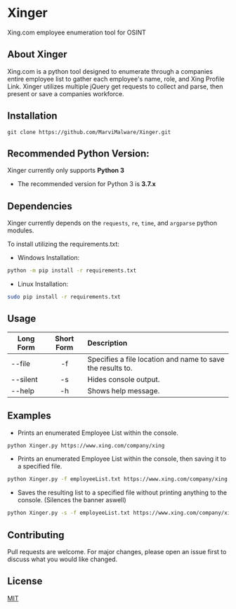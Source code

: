 # Xinger

Xing.com employee enumeration tool for OSINT 

## About Xinger

Xing.com is a python tool designed to enumerate through a companies entire employee list to gather each employee's name, role, and Xing Profile Link. Xinger utilizes multiple jQuery get requests to collect and parse, then present or save a companies workforce.

## Installation

```
git clone https://github.com/MarviMalware/Xinger.git
```
## Recommended Python Version:

Xinger currently only supports **Python 3**
  * The recommended version for Python 3 is **3.7.x**

## Dependencies

Xinger currently depends on the `requests`, `re`, `time`, and `argparse` python modules.

To install utilizing the requirements.txt:

  * Windows Installation:
```bash
python -m pip install -r requirements.txt
```
  * Linux Installation:
```bash
sudo pip install -r requirements.txt
```

## Usage

| Long Form | Short Form | Description                                          |
| --------- | :--------: | :--------------------------------------------------- |
| --file    | -f         | Specifies a file location and name to save the results to. |
|--silent   | -s         | Hides console output.                                |
|--help     |-h          | Shows help message.                                   |

## Examples
  * Prints an enumerated Employee List within the console.
```bash
python Xinger.py https://www.xing.com/company/xing
```
  * Prints an enumerated Employee List within the console, then saving it to a specified file.
```bash
python Xinger.py -f employeeList.txt https://www.xing.com/company/xing
```
  * Saves the resulting list to a specified file without printing anything to the console. (Silences the banner aswell)
```bash
python Xinger.py -s -f employeeList.txt https://www.xing.com/company/xing
```

## Contributing
Pull requests are welcome. For major changes, please open an issue first to discuss what you would like changed.

## License
[MIT](https://choosealicense.com/licenses/mit/)
